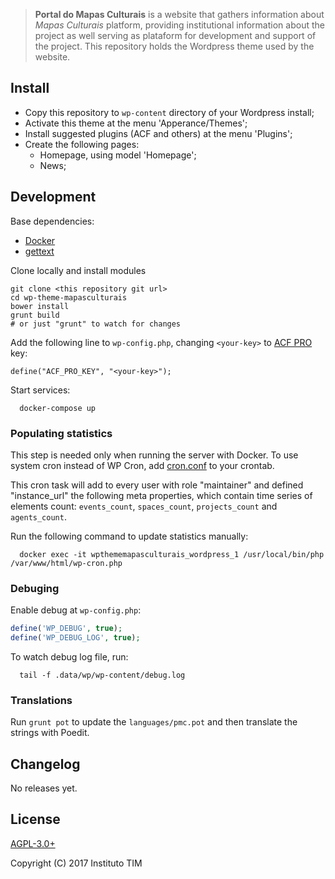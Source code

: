 > **Portal do Mapas Culturais** is a website that gathers information about *Mapas Culturais* platform, providing institutional information about the project as well serving as plataform for development and support of the project. This repository holds the Wordpress theme used by the website.

## Install

* Copy this repository to `wp-content` directory of your Wordpress install;
* Activate this theme at the menu 'Apperance/Themes';
* Install suggested plugins (ACF and others) at the menu 'Plugins';
* Create the following pages:
  * Homepage, using model 'Homepage';
  * News;

## Development

Base dependencies:

* [Docker](https://www.docker.com/)
* [gettext](https://www.gnu.org/software/gettext/)


Clone locally and install modules

```
git clone <this repository git url>
cd wp-theme-mapasculturais
bower install
grunt build
# or just "grunt" to watch for changes
```

Add the following line to `wp-config.php`, changing `<your-key>` to [ACF PRO](https://www.advancedcustomfields.com/pro/) key:

    define("ACF_PRO_KEY", "<your-key>");

Start services:

```shell
  docker-compose up
```

### Populating statistics

This step is needed only when running the server with Docker. To use system cron instead of WP Cron, add [cron.conf](cron.conf) to your crontab.


This cron task will add to every user with role "maintainer" and defined "instance_url" the following meta properties, which contain time series of elements count: `events_count`, `spaces_count`, `projects_count` and `agents_count`.

Run the following command to update statistics manually:

```
  docker exec -it wpthememapasculturais_wordpress_1 /usr/local/bin/php /var/www/html/wp-cron.php
```

### Debuging

Enable debug at `wp-config.php`:

```php
define('WP_DEBUG', true);
define('WP_DEBUG_LOG', true);
```

To watch debug log file, run:

```shell
  tail -f .data/wp/wp-content/debug.log
```

### Translations

Run `grunt pot` to update the `languages/pmc.pot` and then translate the strings with Poedit.

## Changelog

No releases yet.

## License

[AGPL-3.0+](LICENSE)

Copyright (C) 2017 Instituto TIM
